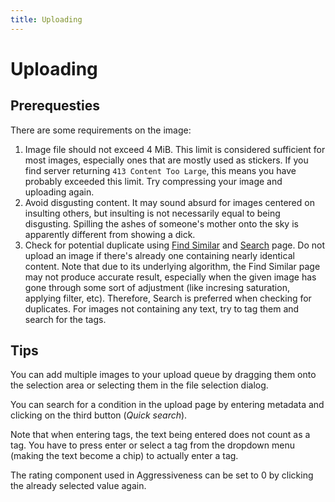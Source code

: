 ```yaml
---
title: Uploading
---
```


# Uploading

## Prerequesties

There are some requirements on the image:

1. Image file should not exceed 4 MiB. This limit is considered sufficient for most images, especially ones that are mostly used as stickers. If you find server returning `413 Content Too Large`, this means you have probably exceeded this limit. Try compressing your image and uploading again.
2.  Avoid disgusting content. It may sound absurd for images centered on insulting others, but insulting is not necessarily equal to being disgusting. Spilling the ashes of someone's mother onto the sky is apparently different from showing a dick.
3. Check for potential duplicate using [Find Similar](https://longhub.top/post/similar) and [Search](https://longhub.top/post/search) page. Do not upload an image if there's already one containing nearly identical content. Note that due to its underlying algorithm, the Find Similar page may not produce accurate result, especially when the given image has gone through some sort of adjustment (like incresing saturation, applying filter, etc). Therefore, Search is preferred when checking for duplicates. For images not containing any text, try to tag them and search for the tags.

## Tips

You can add multiple images to your upload queue by dragging them onto the selection area or selecting them in the file selection dialog.

You can search for a condition in the upload page by entering metadata and clicking on the third button (_Quick search_).

Note that when entering tags, the text being entered does not count as a tag.
You have to press enter or select a tag from the dropdown menu (making the text become a chip) to actually enter a tag.  

The rating component used in Aggressiveness can be set to 0 by clicking the already selected value again.  
